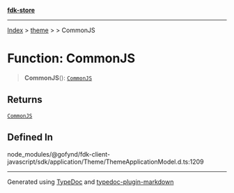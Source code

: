 [**fdk-store**](../../../README.md)
***

[Index](../../../API.md) > [theme](../../README.md) > [<internal>](../README.md) > CommonJS

# Function: CommonJS

> **CommonJS**(): [`CommonJS`](../type-aliases/type-alias.CommonJS.md)

## Returns

[`CommonJS`](../type-aliases/type-alias.CommonJS.md)

## Defined In

node\_modules/@gofynd/fdk-client-javascript/sdk/application/Theme/ThemeApplicationModel.d.ts:1209

***
Generated using [TypeDoc](https://typedoc.org/) and [typedoc-plugin-markdown](https://www.npmjs.com/package/typedoc-plugin-markdown)
